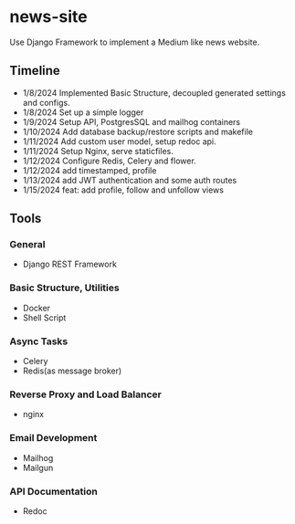 # news-site

Use Django Framework to implement a Medium like news website.

## Timeline
- 1/8/2024 Implemented Basic Structure, decoupled generated settings and configs.
- 1/8/2024 Set up a simple logger
- 1/9/2024 Setup API, PostgresSQL and mailhog containers
- 1/10/2024 Add database backup/restore scripts and makefile
- 1/11/2024 Add custom user model, setup redoc api.
- 1/11/2024 Setup Nginx, serve staticfiles.
- 1/12/2024 Configure Redis, Celery and flower.
- 1/12/2024 add timestamped, profile
- 1/13/2024 add JWT authentication and some auth routes
- 1/15/2024 feat: add profile, follow and unfollow views


## Tools

### General
- Django REST Framework

### Basic Structure, Utilities
- Docker
- Shell Script
### Async Tasks
- Celery
- Redis(as message broker)
### Reverse Proxy and Load Balancer
- nginx

### Email Development
- Mailhog
- Mailgun

### API Documentation
- Redoc